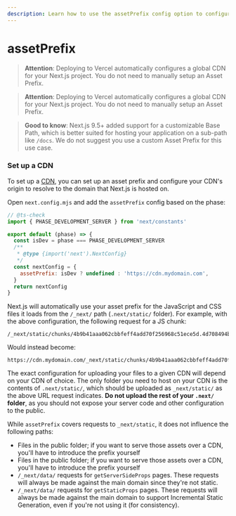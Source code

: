 ```yaml
---
description: Learn how to use the assetPrefix config option to configure your CDN.
---
```


# assetPrefix

> **Attention**: Deploying to Vercel automatically configures a global CDN for your Next.js project. You do not need to manually setup an Asset Prefix.

> **Attention**: Deploying to Vercel automatically configures a global CDN for your Next.js project. You do not need to manually setup an Asset Prefix.

> **Good to know**: Next.js 9.5+ added support for a customizable Base Path, which is better suited for hosting your application on a sub-path like `/docs`. We do not suggest you use a custom Asset Prefix for this use case.

### Set up a CDN

To set up a [CDN](https://en.wikipedia.org/wiki/Content_delivery_network), you can set up an asset prefix and configure your CDN's origin to resolve to the domain that Next.js is hosted on.

Open `next.config.mjs` and add the `assetPrefix` config based on the phase:

```js
// @ts-check
import { PHASE_DEVELOPMENT_SERVER } from 'next/constants'

export default (phase) => {
  const isDev = phase === PHASE_DEVELOPMENT_SERVER
  /**
   * @type {import('next').NextConfig}
   */
  const nextConfig = {
    assetPrefix: isDev ? undefined : 'https://cdn.mydomain.com',
  }
  return nextConfig
}
```

Next.js will automatically use your asset prefix for the JavaScript and CSS files it loads from the `/_next/` path (`.next/static/` folder). For example, with the above configuration, the following request for a JS chunk:

```
/_next/static/chunks/4b9b41aaa062cbbfeff4add70f256968c51ece5d.4d708494b3aed70c04f0.js
```

Would instead become:

```
https://cdn.mydomain.com/_next/static/chunks/4b9b41aaa062cbbfeff4add70f256968c51ece5d.4d708494b3aed70c04f0.js
```

The exact configuration for uploading your files to a given CDN will depend on your CDN of choice. The only folder you need to host on your CDN is the contents of `.next/static/`, which should be uploaded as `_next/static/` as the above URL request indicates. **Do not upload the rest of your `.next/` folder**, as you should not expose your server code and other configuration to the public.

While `assetPrefix` covers requests to `_next/static`, it does not influence the following paths:

* Files in the public folder; if you want to serve those assets over a CDN, you'll have to introduce the prefix yourself
* Files in the public folder; if you want to serve those assets over a CDN, you'll have to introduce the prefix yourself
* `/_next/data/` requests for `getServerSideProps` pages. These requests will always be made against the main domain since they're not static.
* `/_next/data/` requests for `getStaticProps` pages. These requests will always be made against the main domain to support Incremental Static Generation, even if you're not using it (for consistency).
